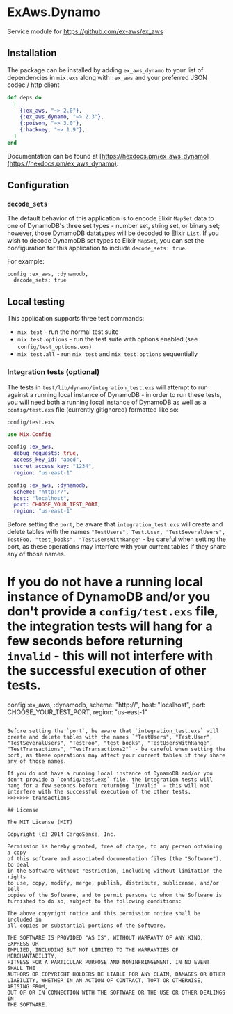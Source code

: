 # ExAws.Dynamo

Service module for https://github.com/ex-aws/ex_aws

## Installation

The package can be installed by adding `ex_aws_dynamo` to your list of dependencies in `mix.exs`
along with `:ex_aws` and your preferred JSON codec / http client

```elixir
def deps do
  [
    {:ex_aws, "~> 2.0"},
    {:ex_aws_dynamo, "~> 2.3"},
    {:poison, "~> 3.0"},
    {:hackney, "~> 1.9"},
  ]
end
```

Documentation can be found at [https://hexdocs.pm/ex_aws_dynamo](https://hexdocs.pm/ex_aws_dynamo).

## Configuration

### `decode_sets`

The default behavior of this application is to encode Elixir `MapSet` data to one of DynamoDB's three set types - number set, string set, or binary set; however, those DynamoDB datatypes will be decoded to Elixir `List`. If you wish to decode DynamoDB set types to Elixir `MapSet`, you can set the configuration for this application to include `decode_sets: true`.

For example:

```
config :ex_aws, :dynamodb,
  decode_sets: true
```

## Local testing

This application supports three test commands:

* `mix test` - run the normal test suite
* `mix test.options` - run the test suite with options enabled (see `config/test_options.exs`)
* `mix test.all` - run `mix test` and `mix test.options` sequentially

### Integration tests (optional)

The tests in `test/lib/dynamo/integration_test.exs` will attempt to run against a running local instance of DynamoDB - in order to run these tests, you will need both a running local instance of DynamoDB as well as a `config/test.exs` file (currently gitignored) formatted like so:

`config/test.exs`
```elixir
use Mix.Config

config :ex_aws,
  debug_requests: true,
  access_key_id: "abcd",
  secret_access_key: "1234",
  region: "us-east-1"

config :ex_aws, :dynamodb,
  scheme: "http://",
  host: "localhost",
  port: CHOOSE_YOUR_TEST_PORT,
  region: "us-east-1"
```

Before setting the `port`, be aware that `integration_test.exs` will create and delete tables with the names `"TestUsers", Test.User, "TestSeveralUsers", TestFoo, "test_books", "TestUsersWithRange"` - be careful when setting the port, as these operations may interfere with your current tables if they share any of those names.

If you do not have a running local instance of DynamoDB and/or you don't provide a `config/test.exs` file, the integration tests will hang for a few seconds before returning `invalid` - this will not interfere with the successful execution of other tests.
=======

config :ex_aws, :dynamodb,
  scheme: "http://",
  host: "localhost",
  port: CHOOSE_YOUR_TEST_PORT,
  region: "us-east-1"
```

Before setting the `port`, be aware that `integration_test.exs` will create and delete tables with the names `"TestUsers", "Test.User", "TestSeveralUsers", "TestFoo", "test_books", "TestUsersWithRange", "TestTransactions", "TestTransactions2"` - be careful when setting the port, as these operations may affect your current tables if they share any of those names.

If you do not have a running local instance of DynamoDB and/or you don't provide a `config/test.exs` file, the integration tests will hang for a few seconds before returning `invalid` - this will not interfere with the successful execution of the other tests.
>>>>>>> transactions

## License

The MIT License (MIT)

Copyright (c) 2014 CargoSense, Inc.

Permission is hereby granted, free of charge, to any person obtaining a copy
of this software and associated documentation files (the "Software"), to deal
in the Software without restriction, including without limitation the rights
to use, copy, modify, merge, publish, distribute, sublicense, and/or sell
copies of the Software, and to permit persons to whom the Software is
furnished to do so, subject to the following conditions:

The above copyright notice and this permission notice shall be included in
all copies or substantial portions of the Software.

THE SOFTWARE IS PROVIDED "AS IS", WITHOUT WARRANTY OF ANY KIND, EXPRESS OR
IMPLIED, INCLUDING BUT NOT LIMITED TO THE WARRANTIES OF MERCHANTABILITY,
FITNESS FOR A PARTICULAR PURPOSE AND NONINFRINGEMENT. IN NO EVENT SHALL THE
AUTHORS OR COPYRIGHT HOLDERS BE LIABLE FOR ANY CLAIM, DAMAGES OR OTHER
LIABILITY, WHETHER IN AN ACTION OF CONTRACT, TORT OR OTHERWISE, ARISING FROM,
OUT OF OR IN CONNECTION WITH THE SOFTWARE OR THE USE OR OTHER DEALINGS IN
THE SOFTWARE.
